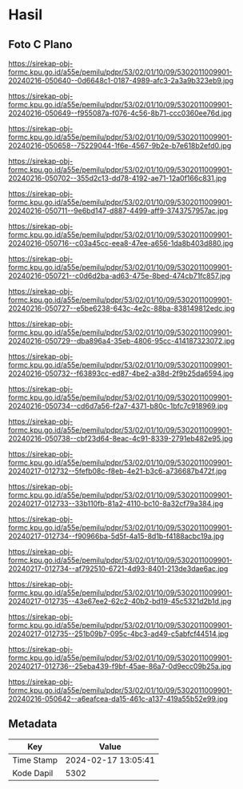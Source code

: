 # Hasil

## Foto C Plano

https://sirekap-obj-formc.kpu.go.id/a55e/pemilu/pdpr/53/02/01/10/09/5302011009901-20240216-050640--0d6648c1-0187-4989-afc3-2a3a9b323eb9.jpg

https://sirekap-obj-formc.kpu.go.id/a55e/pemilu/pdpr/53/02/01/10/09/5302011009901-20240216-050649--f955087a-f076-4c56-8b71-ccc0360ee76d.jpg

https://sirekap-obj-formc.kpu.go.id/a55e/pemilu/pdpr/53/02/01/10/09/5302011009901-20240216-050658--75229044-1f6e-4567-9b2e-b7e618b2efd0.jpg

https://sirekap-obj-formc.kpu.go.id/a55e/pemilu/pdpr/53/02/01/10/09/5302011009901-20240216-050702--355d2c13-dd78-4192-ae71-12a0f166c831.jpg

https://sirekap-obj-formc.kpu.go.id/a55e/pemilu/pdpr/53/02/01/10/09/5302011009901-20240216-050711--9e6bd147-d887-4499-aff9-3743757957ac.jpg

https://sirekap-obj-formc.kpu.go.id/a55e/pemilu/pdpr/53/02/01/10/09/5302011009901-20240216-050716--c03a45cc-eea8-47ee-a656-1da8b403d880.jpg

https://sirekap-obj-formc.kpu.go.id/a55e/pemilu/pdpr/53/02/01/10/09/5302011009901-20240216-050721--c0d6d2ba-ad63-475e-8bed-474cb71fc857.jpg

https://sirekap-obj-formc.kpu.go.id/a55e/pemilu/pdpr/53/02/01/10/09/5302011009901-20240216-050727--e5be6238-643c-4e2c-88ba-838149812edc.jpg

https://sirekap-obj-formc.kpu.go.id/a55e/pemilu/pdpr/53/02/01/10/09/5302011009901-20240216-050729--dba896a4-35eb-4806-95cc-414187323072.jpg

https://sirekap-obj-formc.kpu.go.id/a55e/pemilu/pdpr/53/02/01/10/09/5302011009901-20240216-050732--f63893cc-ed87-4be2-a38d-2f9b25da6594.jpg

https://sirekap-obj-formc.kpu.go.id/a55e/pemilu/pdpr/53/02/01/10/09/5302011009901-20240216-050734--cd6d7a56-f2a7-4371-b80c-1bfc7c918969.jpg

https://sirekap-obj-formc.kpu.go.id/a55e/pemilu/pdpr/53/02/01/10/09/5302011009901-20240216-050738--cbf23d64-8eac-4c91-8339-2791eb482e95.jpg

https://sirekap-obj-formc.kpu.go.id/a55e/pemilu/pdpr/53/02/01/10/09/5302011009901-20240217-012732--5fefb08c-f8eb-4e21-b3c6-a736687b472f.jpg

https://sirekap-obj-formc.kpu.go.id/a55e/pemilu/pdpr/53/02/01/10/09/5302011009901-20240217-012733--33b110fb-81a2-4110-bc10-8a32cf79a384.jpg

https://sirekap-obj-formc.kpu.go.id/a55e/pemilu/pdpr/53/02/01/10/09/5302011009901-20240217-012734--f90966ba-5d5f-4a15-8d1b-f4188acbc19a.jpg

https://sirekap-obj-formc.kpu.go.id/a55e/pemilu/pdpr/53/02/01/10/09/5302011009901-20240217-012734--af792510-6721-4d93-8401-213de3dae6ac.jpg

https://sirekap-obj-formc.kpu.go.id/a55e/pemilu/pdpr/53/02/01/10/09/5302011009901-20240217-012735--43e67ee2-62c2-40b2-bd19-45c5321d2b1d.jpg

https://sirekap-obj-formc.kpu.go.id/a55e/pemilu/pdpr/53/02/01/10/09/5302011009901-20240217-012735--251b09b7-095c-4bc3-ad49-c5abfcf44514.jpg

https://sirekap-obj-formc.kpu.go.id/a55e/pemilu/pdpr/53/02/01/10/09/5302011009901-20240217-012736--25eba439-f9bf-45ae-86a7-0d9ecc09b25a.jpg

https://sirekap-obj-formc.kpu.go.id/a55e/pemilu/pdpr/53/02/01/10/09/5302011009901-20240216-050642--a6eafcea-da15-461c-a137-419a55b52e99.jpg


## Metadata

| Key        | Value               |
| ---------- | ------------------- |
| Time Stamp | 2024-02-17 13:05:41 |
| Kode Dapil | 5302                |



